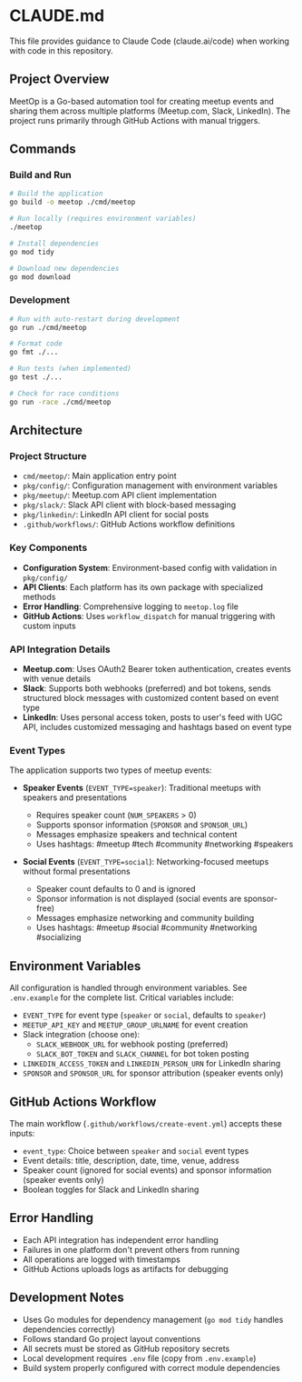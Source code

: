 # CLAUDE.md

This file provides guidance to Claude Code (claude.ai/code) when working with code in this repository.

## Project Overview

MeetOp is a Go-based automation tool for creating meetup events and sharing them across multiple platforms (Meetup.com, Slack, LinkedIn). The project runs primarily through GitHub Actions with manual triggers.

## Commands

### Build and Run
```bash
# Build the application
go build -o meetop ./cmd/meetop

# Run locally (requires environment variables)
./meetop

# Install dependencies
go mod tidy

# Download new dependencies
go mod download
```

### Development
```bash
# Run with auto-restart during development
go run ./cmd/meetop

# Format code
go fmt ./...

# Run tests (when implemented)
go test ./...

# Check for race conditions
go run -race ./cmd/meetop
```

## Architecture

### Project Structure
- `cmd/meetop/`: Main application entry point
- `pkg/config/`: Configuration management with environment variables
- `pkg/meetup/`: Meetup.com API client implementation
- `pkg/slack/`: Slack API client with block-based messaging
- `pkg/linkedin/`: LinkedIn API client for social posts
- `.github/workflows/`: GitHub Actions workflow definitions

### Key Components
- **Configuration System**: Environment-based config with validation in `pkg/config/`
- **API Clients**: Each platform has its own package with specialized methods
- **Error Handling**: Comprehensive logging to `meetop.log` file
- **GitHub Actions**: Uses `workflow_dispatch` for manual triggering with custom inputs

### API Integration Details
- **Meetup.com**: Uses OAuth2 Bearer token authentication, creates events with venue details
- **Slack**: Supports both webhooks (preferred) and bot tokens, sends structured block messages with customized content based on event type
- **LinkedIn**: Uses personal access token, posts to user's feed with UGC API, includes customized messaging and hashtags based on event type

### Event Types
The application supports two types of meetup events:

- **Speaker Events** (`EVENT_TYPE=speaker`): Traditional meetups with speakers and presentations
  - Requires speaker count (`NUM_SPEAKERS` > 0)
  - Supports sponsor information (`SPONSOR` and `SPONSOR_URL`)
  - Messages emphasize speakers and technical content
  - Uses hashtags: #meetup #tech #community #networking #speakers

- **Social Events** (`EVENT_TYPE=social`): Networking-focused meetups without formal presentations
  - Speaker count defaults to 0 and is ignored
  - Sponsor information is not displayed (social events are sponsor-free)
  - Messages emphasize networking and community building
  - Uses hashtags: #meetup #social #community #networking #socializing

## Environment Variables

All configuration is handled through environment variables. See `.env.example` for the complete list. Critical variables include:
- `EVENT_TYPE` for event type (`speaker` or `social`, defaults to `speaker`)
- `MEETUP_API_KEY` and `MEETUP_GROUP_URLNAME` for event creation
- Slack integration (choose one):
  - `SLACK_WEBHOOK_URL` for webhook posting (preferred)
  - `SLACK_BOT_TOKEN` and `SLACK_CHANNEL` for bot token posting
- `LINKEDIN_ACCESS_TOKEN` and `LINKEDIN_PERSON_URN` for LinkedIn sharing
- `SPONSOR` and `SPONSOR_URL` for sponsor attribution (speaker events only)

## GitHub Actions Workflow

The main workflow (`.github/workflows/create-event.yml`) accepts these inputs:
- `event_type`: Choice between `speaker` and `social` event types
- Event details: title, description, date, time, venue, address
- Speaker count (ignored for social events) and sponsor information (speaker events only)
- Boolean toggles for Slack and LinkedIn sharing

## Error Handling

- Each API integration has independent error handling
- Failures in one platform don't prevent others from running
- All operations are logged with timestamps
- GitHub Actions uploads logs as artifacts for debugging

## Development Notes

- Uses Go modules for dependency management (`go mod tidy` handles dependencies correctly)
- Follows standard Go project layout conventions
- All secrets must be stored as GitHub repository secrets
- Local development requires `.env` file (copy from `.env.example`)
- Build system properly configured with correct module dependencies